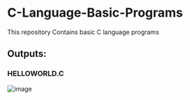 # C-Language-Basic-Programs
This repository Contains basic C language programs

## Outputs:
### HELLOWORLD.C
![image](https://user-images.githubusercontent.com/111007875/221778544-c410b091-f719-4c59-81cc-f01560a23db1.png)

